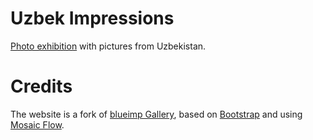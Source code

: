 # Uzbek Impressions

[Photo exhibition](http://uzbekimpressions.com) with pictures from Uzbekistan.

# Credits
The website is a fork of [blueimp Gallery](http://blueimp.github.io/Gallery/), based on  [Bootstrap](https://github.com/twbs/bootstrap) and using [Mosaic Flow](http://sapegin.github.io/jquery.mosaicflow/).